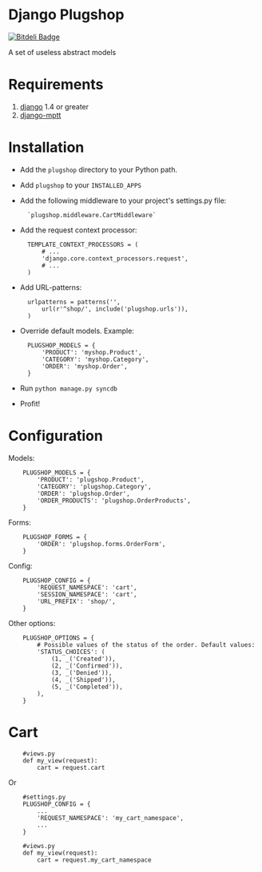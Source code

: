 Django Plugshop
===============

[![Bitdeli Badge](https://d2weczhvl823v0.cloudfront.net/ChillyBwoy/django-plugshop/trend.png)](https://bitdeli.com/free "Bitdeli Badge")

A set of useless abstract models

Requirements
============

1. [django](https://github.com/django/django/) 1.4 or greater
2. [django-mptt](https://github.com/django-mptt/django-mptt/)

Installation
============

* Add the `plugshop` directory to your Python path.

* Add `plugshop` to your `INSTALLED_APPS`

* Add the following middleware to your project's settings.py file:

        `plugshop.middleware.CartMiddleware`

* Add the request context processor:

        TEMPLATE_CONTEXT_PROCESSORS = (
            # ...
            'django.core.context_processors.request',
            # ...
        )
        
* Add URL-patterns:

        urlpatterns = patterns('',  
            url(r'^shop/', include('plugshop.urls')),  
        )

* Override default models. Example:
        
        PLUGSHOP_MODELS = {
            'PRODUCT': 'myshop.Product',
            'CATEGORY': 'myshop.Category',
            'ORDER': 'myshop.Order',
        }

* Run `python manage.py syncdb`

* Profit!

Configuration
=============

Models:

        PLUGSHOP_MODELS = {
            'PRODUCT': 'plugshop.Product',
            'CATEGORY': 'plugshop.Category',
            'ORDER': 'plugshop.Order',
            'ORDER_PRODUCTS': 'plugshop.OrderProducts',
        }
        
Forms:
        
        PLUGSHOP_FORMS = {
            'ORDER': 'plugshop.forms.OrderForm',
        }

Config:
    
        PLUGSHOP_CONFIG = {
            'REQUEST_NAMESPACE': 'cart',
            'SESSION_NAMESPACE': 'cart',
            'URL_PREFIX': 'shop/',
        }

Other options:

        PLUGSHOP_OPTIONS = {
            # Possible values of the status of the order. Default values:
            'STATUS_CHOICES': (
                (1, _('Created')),
                (2, _('Confirmed')),
                (3, _('Denied')),
                (4, _('Shipped')),
                (5, _('Completed')),
            ),
        }
    
Cart
====

        #views.py
        def my_view(request):
            cart = request.cart
    
Or

        #settings.py
        PLUGSHOP_CONFIG = {
            ...
            'REQUEST_NAMESPACE': 'my_cart_namespace',
            ...
        }
        
        #views.py
        def my_view(request):
            cart = request.my_cart_namespace